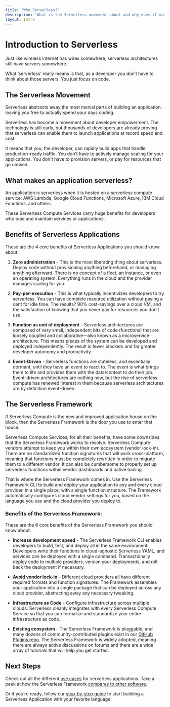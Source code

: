 ```yaml
---
title: "Why Serverless?"
description: "What is the Serverless movement about and why does it matter?"
layout: Intro
---
```


# Introduction to Serverless
Just like wireless internet has wires somewhere, serverless architectures still have servers somewhere.

What ‘serverless’ really means is that, as a developer you don’t have to think about those servers. You just focus on code.


## The Serverless Movement
Serverless abstracts away the most menial parts of building an application, leaving you free to actually spend your days coding.

Serverless has become a movement about developer empowerment. The technology is still early, but thousands of developers are already proving that serverless can enable them to launch applications at record speed and cost.

It means that you, the developer, can rapidly build apps that handle production-ready traffic. You don’t have to actively manage scaling for your applications. You don't have to provision servers, or pay for resources that go unused.

## What makes an application serverless?
An application is serverless when it is hosted on a serverless compute service: AWS Lambda, Google Cloud Functions, Microsoft Azure, IBM Cloud Functions, and others.

These Serverless Compute Services carry huge benefits for developers who buid and maintain services or applications.


## Benefits of Serverless Applications
These are the 4 core benefits of Serverless Applications you should know about:

1. **Zero administration** - This is the most liberating thing about serverless. Deploy code without provisioning anything beforehand, or managing anything afterward. There is no concept of a fleet, an instance, or even an operating system. Everything runs in the cloud and the provider manages scaling for you.

2. **Pay-per-execution** - This is what typically incentivizes developers to try serverless. You can have complete resource utilization without paying a cent for idle time. The results? 90% cost-savings over a cloud VM, and the satisfaction of knowing that you never pay for resources you don’t use.

3. **Function as unit of deployment** - Serverless architectures are composed of very small, independent bits of code (functions) that are loosely coupled and collaborative—also known as a microservice architecture. This means pieces of the system can be developed and deployed independently. The result is fewer blockers and far greater developer autonomy and productivity.

4. **Event-Driven** - Serverless functions are stateless, and essentially dormant, until they have an event to react to. The event is what brings them to life and provides them with the data/context to do their job. Event-driven architectures are nothing new, but the rise of serverless compute has renewed interest in them because serverless architectures are by definition event-driven.


## The Serverless Framework
If Serverless Compute is the new and improved application house on the block, then the Serverless Framework is the door you use to enter that house.

Serverless Compute Services, for all their benefits, have some downsides that the Serverless Framework works to resolve. Serverless Compute vendors attempt to keep you within their own ecosystem (vendor lock-in). There are no standardized function signatures that will work cross-platform, meaning that functions must be completely rewritten in order to migrate them to a different vendor. It can also be cumbersome to properly set up serverless functions within vendor dashboards and native tooling.

That is where the Serverless Framework comes in. Use the Serverless Framework CLI to build and deploy your application to any and every cloud provider, in a single place, with a single function structure. The Framework automatically configures cloud vendor settings for you, based on the language you use and the cloud provider you deploy to.

### Benefits of the Serverless Framework:
These are the 6 core benefits of the Serverless Framework you should know about:

* **Increase development speed** - The Serverless Framework CLI enables developers to build, test, and deploy all in the same environment. Developers write their functions in cloud-agnostic Serverless YAML, and services can be deployed with a single command. Transactionally deploy code to multiple providers, version your deployments, and roll back the deployment if necessary.

* **Avoid vendor lock-in** - Different cloud providers all have different required formats and function signatures. The Framework assembles your application into a single package that can be deployed across any cloud provider, abstracting away any necessary tweaking.

* **Infrastructure as Code** - Configure infrastructure across multiple clouds. Serverless cleanly integrates with every Serverless Compute Service so that you can formalize and standardize your entire infrastructure as code.

* **Existing ecosystem** - The Serverless Framework is pluggable, and many dozens of community-contributed plugins exist in our [GitHub Plugins repo](https://github.com/serverless/plugins). The Serverless Framework is widely adopted, meaning there are always active discussions on forums and there are a wide array of tutorials that will help you get started.


## Next Steps

Check out all the different [use cases](./use-cases.md) for serverless applications. Take a peek at how the Serverless Framework [compares to other software](./serverless-vs-other.md).

Or if you’re ready, follow our [step-by-step guide](./getting-started) to start building a Serverless Application with your favorite language.
